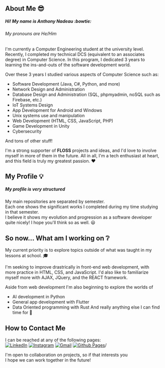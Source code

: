 
## About Me :sunglasses:

##### Hi! My name is Anthony Nadeau :bowtie:
###### My pronouns are He/Him

I'm currently a Computer Engineering student at the university level.
Recently, I completed my technical DCS (equivalent to an associates degree) in Computer Science.
In this program, I dedicated 3 years to learning the ins-and-outs of the software development world.

Over these 3 years I studied various aspects of Computer Science such as:

- Software Development (Java, C#, Python, and more)
- Network Design and Administration
- Database Design and Administration (SQL, phpmyadmin, noSQL such as Firebase, etc.)
- IoT Systems Design
- App Development for Android and Windows
- Unix systems use and manipulation
- Web Development (HTML, CSS, JavaScript, PHP)
- Game Development in Unity
- Cybersecurity

And tons of other stuff!

I'm a strong supporter of **FLOSS** projects and ideas, and I'd love to involve myself in more of them in the future.
All in all, I'm a tech enthusiast at heart, and this field is truly my greatest passion. :heart:

## My Profile :bulb:
##### My profile is very **structured**
My main repositories are separated by semester.  
Each one shows the significant works I completed during my time studying in that semester.  
I believe it shows my evolution and progression as a software developer quite nicely! I hope you'll think so as well. :smiley:

## So now... What am I working on :grey_question:
 
My current priority is to explore topics outside of what was taught in my lessons at school. :mortar_board:

I'm seeking to improve drastrically in front-end web development, with more practice in HTML, CSS, and JavaScript. I'd also like to familiarize myself more with AJAX, JQuery, and the REACT framework.

Aside from web development I'm also beginning to explore the worlds of
- AI development in Python
- General app development with Flutter
- Data Oriented programming with Rust
And really anything else I can find time for :star2:


## How to Contact Me

I can be reached at any of the following pages:  
  [![LinkedIn](https://img.shields.io/badge/linkedin-%230077B5.svg?style=for-the-badge&logo=linkedin&logoColor=white)](https://www.linkedin.com/in/dev-anthony-nadeau/) [![Instagram](https://img.shields.io/badge/Instagram-%23E4405F.svg?style=for-the-badge&logo=Instagram&logoColor=white)](https://www.instagram.com/tonynadeau03/) [![Gmail](https://img.shields.io/badge/Gmail-D14836?style=for-the-badge&logo=gmail&logoColor=white)](mailto:tonynadeau03@gmail.com) [![Github Pages](https://img.shields.io/badge/github%20pages-121013?style=for-the-badge&logo=github&logoColor=white)](https://buhbah6.github.io/Web_CV/)/

I'm open to collaboration on projects, so if that interests you  
I hope we can work together in the future!


